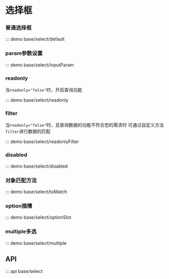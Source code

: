 # 选择框

### 普通选择框

::: demo base/select/default

### param参数设置

::: demo base/select/inputParam

### readonly

当`readonly="false"`时，开启查询功能

::: demo base/select/readonly

### filter

当`readonly="false"`时，且查询数据的功能不符合您的需求时
可通过自定义方法`filter`进行数据的匹配

::: demo base/select/readonlyFilter

### disabled

::: demo base/select/disabled

### 对象匹配方法

::: demo base/select/toMatch

### option插槽

::: demo base/select/optionSlot

### multiple多选

::: demo base/select/multiple

## API

::: api base/select
